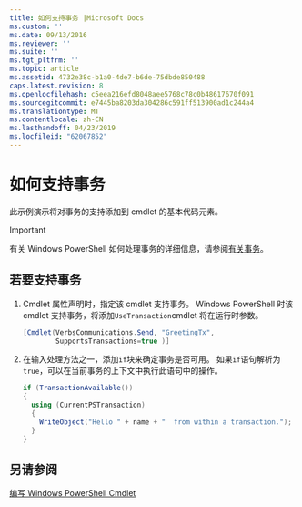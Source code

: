 ```yaml
---
title: 如何支持事务 |Microsoft Docs
ms.custom: ''
ms.date: 09/13/2016
ms.reviewer: ''
ms.suite: ''
ms.tgt_pltfrm: ''
ms.topic: article
ms.assetid: 4732e38c-b1a0-4de7-b6de-75dbde850488
caps.latest.revision: 8
ms.openlocfilehash: c5eea216efd8048aee5768c78c0b48617670f091
ms.sourcegitcommit: e7445ba8203da304286c591ff513900ad1c244a4
ms.translationtype: MT
ms.contentlocale: zh-CN
ms.lasthandoff: 04/23/2019
ms.locfileid: "62067852"
---
```

# <a name="how-to-support-transactions"></a>如何支持事务

此示例演示将对事务的支持添加到 cmdlet 的基本代码元素。

> [!IMPORTANT]
> 有关 Windows PowerShell 如何处理事务的详细信息，请参阅[有关事务][about_Transactions]。

## <a name="to-support-transactions"></a>若要支持事务

1. Cmdlet 属性声明时，指定该 cmdlet 支持事务。
   Windows PowerShell 时该 cmdlet 支持事务，将添加`UseTransaction`cmdlet 将在运行时参数。

    ```csharp
    [Cmdlet(VerbsCommunications.Send, "GreetingTx",
            SupportsTransactions=true )]
    ```

2. 在输入处理方法之一，添加`if`块来确定事务是否可用。
   如果`if`语句解析为`true`，可以在当前事务的上下文中执行此语句中的操作。

    ```csharp
    if (TransactionAvailable())
    {
      using (CurrentPSTransaction)
      {
        WriteObject("Hello " + name + "  from within a transaction.");
      }
    }
    ```

## <a name="see-also"></a>另请参阅

[编写 Windows PowerShell Cmdlet](./writing-a-windows-powershell-cmdlet.md)

<!-- External URLs -->

[about_Transactions]: /powershell/module/Microsoft.PowerShell.Core/About/about_Transactions
